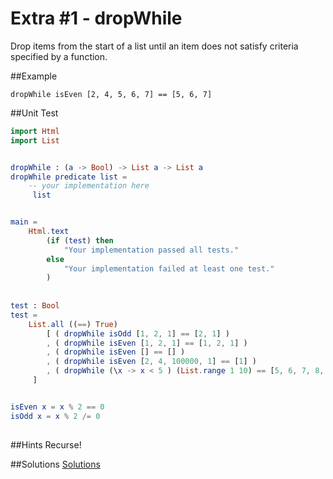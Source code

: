 # Extra #1 - dropWhile
Drop items from the start of a list until an item does not satisfy criteria specified by a function.

##Example
```
dropWhile isEven [2, 4, 5, 6, 7] == [5, 6, 7]
```
##Unit Test
```elm
import Html 
import List


dropWhile : (a -> Bool) -> List a -> List a
dropWhile predicate list =
    -- your implementation here
     list


main =
    Html.text
        (if (test) then
            "Your implementation passed all tests."
        else
            "Your implementation failed at least one test."
        )
        
        
test : Bool
test =
    List.all ((==) True)
        [ ( dropWhile isOdd [1, 2, 1] == [2, 1] )
        , ( dropWhile isEven [1, 2, 1] == [1, 2, 1] )
        , ( dropWhile isEven [] == [] )
        , ( dropWhile isEven [2, 4, 100000, 1] == [1] )
        , ( dropWhile (\x -> x < 5 ) (List.range 1 10) == [5, 6, 7, 8, 9, 10])
     ]


isEven x = x % 2 == 0
isOdd x = x % 2 /= 0
            
```
##Hints
Recurse!

##Solutions
[Solutions](../s/e01.md)

